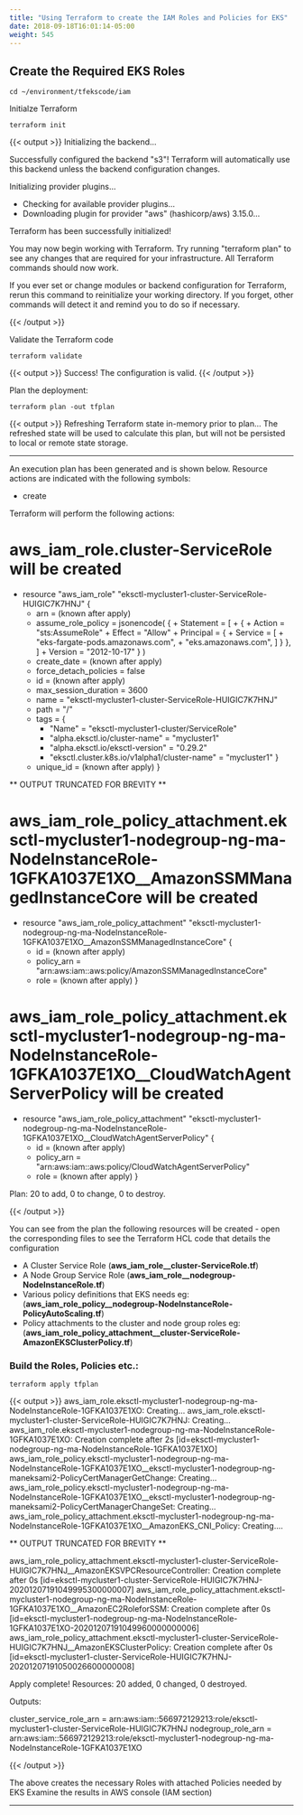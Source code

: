 ```yaml
---
title: "Using Terraform to create the IAM Roles and Policies for EKS"
date: 2018-09-18T16:01:14-05:00
weight: 545
---
```


## Create the Required EKS Roles

```
cd ~/environment/tfekscode/iam
```

Initialze Terraform

```
terraform init
```
{{< output >}}
Initializing the backend...

Successfully configured the backend "s3"! Terraform will automatically
use this backend unless the backend configuration changes.

Initializing provider plugins...
- Checking for available provider plugins...
- Downloading plugin for provider "aws" (hashicorp/aws) 3.15.0...

Terraform has been successfully initialized!

You may now begin working with Terraform. Try running "terraform plan" to see
any changes that are required for your infrastructure. All Terraform commands
should now work.

If you ever set or change modules or backend configuration for Terraform,
rerun this command to reinitialize your working directory. If you forget, other
commands will detect it and remind you to do so if necessary.

{{< /output >}}

Validate the Terraform code
```
terraform validate
```
{{< output >}}
Success! The configuration is valid.
{{< /output >}}

Plan the deployment:
```
terraform plan -out tfplan
```
{{< output >}}
Refreshing Terraform state in-memory prior to plan...
The refreshed state will be used to calculate this plan, but will not be
persisted to local or remote state storage.


------------------------------------------------------------------------

An execution plan has been generated and is shown below.
Resource actions are indicated with the following symbols:
  + create

Terraform will perform the following actions:

  # aws_iam_role.cluster-ServiceRole will be created
  + resource "aws_iam_role" "eksctl-mycluster1-cluster-ServiceRole-HUIGIC7K7HNJ" {
      + arn                   = (known after apply)
      + assume_role_policy    = jsonencode(
            {
              + Statement = [
                  + {
                      + Action    = "sts:AssumeRole"
                      + Effect    = "Allow"
                      + Principal = {
                          + Service = [
                              + "eks-fargate-pods.amazonaws.com",
                              + "eks.amazonaws.com",
                            ]
                        }
                    },
                ]
              + Version   = "2012-10-17"
            }
        )
      + create_date           = (known after apply)
      + force_detach_policies = false
      + id                    = (known after apply)
      + max_session_duration  = 3600
      + name                  = "eksctl-mycluster1-cluster-ServiceRole-HUIGIC7K7HNJ"
      + path                  = "/"
      + tags                  = {
          + "Name"                                        = "eksctl-mycluster1-cluster/ServiceRole"
          + "alpha.eksctl.io/cluster-name"                = "mycluster1"
          + "alpha.eksctl.io/eksctl-version"              = "0.29.2"
          + "eksctl.cluster.k8s.io/v1alpha1/cluster-name" = "mycluster1"
        }
      + unique_id             = (known after apply)
    }


** OUTPUT TRUNCATED FOR BREVITY **

  # aws_iam_role_policy_attachment.eksctl-mycluster1-nodegroup-ng-ma-NodeInstanceRole-1GFKA1037E1XO__AmazonSSMManagedInstanceCore will be created
  + resource "aws_iam_role_policy_attachment" "eksctl-mycluster1-nodegroup-ng-ma-NodeInstanceRole-1GFKA1037E1XO__AmazonSSMManagedInstanceCore" {
      + id         = (known after apply)
      + policy_arn = "arn:aws:iam::aws:policy/AmazonSSMManagedInstanceCore"
      + role       = (known after apply)
    }

  # aws_iam_role_policy_attachment.eksctl-mycluster1-nodegroup-ng-ma-NodeInstanceRole-1GFKA1037E1XO__CloudWatchAgentServerPolicy will be created
  + resource "aws_iam_role_policy_attachment" "eksctl-mycluster1-nodegroup-ng-ma-NodeInstanceRole-1GFKA1037E1XO__CloudWatchAgentServerPolicy" {
      + id         = (known after apply)
      + policy_arn = "arn:aws:iam::aws:policy/CloudWatchAgentServerPolicy"
      + role       = (known after apply)
    }

Plan: 20 to add, 0 to change, 0 to destroy.

{{< /output >}}


You can see from the plan the following resources will be created - open the corresponding files to see the Terraform HCL code that details the configuration

* A Cluster Service Role (**aws_iam_role__cluster-ServiceRole.tf**)
* A Node Group Service Role (**aws_iam_role__nodegroup-NodeInstanceRole.tf**)
* Various policy definitions that EKS needs eg: (**aws_iam_role_policy__nodegroup-NodeInstanceRole-PolicyAutoScaling.tf**)
* Policy attachments to the cluster and node group roles eg:  (**aws_iam_role_policy_attachment__cluster-ServiceRole-AmazonEKSClusterPolicy.tf**)




### Build the Roles, Policies etc.:
```
terraform apply tfplan
```
{{< output >}}
aws_iam_role.eksctl-mycluster1-nodegroup-ng-ma-NodeInstanceRole-1GFKA1037E1XO: Creating...
aws_iam_role.eksctl-mycluster1-cluster-ServiceRole-HUIGIC7K7HNJ: Creating...
aws_iam_role.eksctl-mycluster1-nodegroup-ng-ma-NodeInstanceRole-1GFKA1037E1XO: Creation complete after 2s [id=eksctl-mycluster1-nodegroup-ng-ma-NodeInstanceRole-1GFKA1037E1XO]
aws_iam_role_policy.eksctl-mycluster1-nodegroup-ng-ma-NodeInstanceRole-1GFKA1037E1XO__eksctl-mycluster1-nodegroup-ng-maneksami2-PolicyCertManagerGetChange: Creating...
aws_iam_role_policy.eksctl-mycluster1-nodegroup-ng-ma-NodeInstanceRole-1GFKA1037E1XO__eksctl-mycluster1-nodegroup-ng-maneksami2-PolicyCertManagerChangeSet: Creating...
aws_iam_role_policy_attachment.eksctl-mycluster1-nodegroup-ng-ma-NodeInstanceRole-1GFKA1037E1XO__AmazonEKS_CNI_Policy: Creating....


** OUTPUT TRUNCATED FOR BREVITY **


aws_iam_role_policy_attachment.eksctl-mycluster1-cluster-ServiceRole-HUIGIC7K7HNJ__AmazonEKSVPCResourceController: Creation complete after 0s [id=eksctl-mycluster1-cluster-ServiceRole-HUIGIC7K7HNJ-20201207191049995300000007]
aws_iam_role_policy_attachment.eksctl-mycluster1-nodegroup-ng-ma-NodeInstanceRole-1GFKA1037E1XO__AmazonEC2RoleforSSM: Creation complete after 0s [id=eksctl-mycluster1-nodegroup-ng-ma-NodeInstanceRole-1GFKA1037E1XO-20201207191049960000000006]
aws_iam_role_policy_attachment.eksctl-mycluster1-cluster-ServiceRole-HUIGIC7K7HNJ__AmazonEKSClusterPolicy: Creation complete after 0s [id=eksctl-mycluster1-cluster-ServiceRole-HUIGIC7K7HNJ-20201207191050026600000008]

Apply complete! Resources: 20 added, 0 changed, 0 destroyed.

Outputs:

cluster_service_role_arn = arn:aws:iam::566972129213:role/eksctl-mycluster1-cluster-ServiceRole-HUIGIC7K7HNJ
nodegroup_role_arn = arn:aws:iam::566972129213:role/eksctl-mycluster1-nodegroup-ng-ma-NodeInstanceRole-1GFKA1037E1XO

{{< /output >}}


The above creates the necessary Roles with attached Policies needed by EKS 
Examine the results in AWS console (IAM section)

-----






